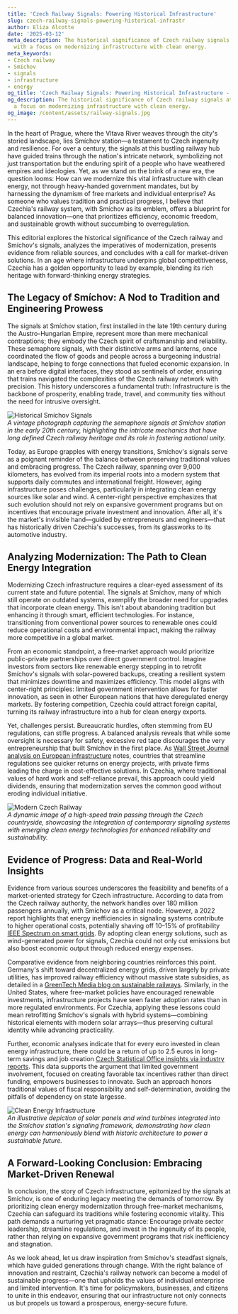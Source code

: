 ```yaml
---
title: 'Czech Railway Signals: Powering Historical Infrastructure'
slug: czech-railway-signals-powering-historical-infrastr
author: Eliza Alcotte
date: '2025-03-12'
meta_description: The historical significance of Czech railway signals at Smíchov,
  with a focus on modernizing infrastructure with clean energy.
meta_keywords:
- Czech railway
- Smíchov
- signals
- infrastructure
- energy
og_title: 'Czech Railway Signals: Powering Historical Infrastructure - Volta Powers'
og_description: The historical significance of Czech railway signals at Smíchov, with
  a focus on modernizing infrastructure with clean energy.
og_image: /content/assets/railway-signals.jpg
---
```


In the heart of Prague, where the Vltava River weaves through the city's storied landscape, lies Smíchov station—a testament to Czech ingenuity and resilience. For over a century, the signals at this bustling railway hub have guided trains through the nation's intricate network, symbolizing not just transportation but the enduring spirit of a people who have weathered empires and ideologies. Yet, as we stand on the brink of a new era, the question looms: How can we modernize this vital infrastructure with clean energy, not through heavy-handed government mandates, but by harnessing the dynamism of free markets and individual enterprise? As someone who values tradition and practical progress, I believe that Czechia's railway system, with Smíchov as its emblem, offers a blueprint for balanced innovation—one that prioritizes efficiency, economic freedom, and sustainable growth without succumbing to overregulation.

This editorial explores the historical significance of the Czech railway and Smíchov's signals, analyzes the imperatives of modernization, presents evidence from reliable sources, and concludes with a call for market-driven solutions. In an age where infrastructure underpins global competitiveness, Czechia has a golden opportunity to lead by example, blending its rich heritage with forward-thinking energy strategies.

## The Legacy of Smíchov: A Nod to Tradition and Engineering Prowess

The signals at Smíchov station, first installed in the late 19th century during the Austro-Hungarian Empire, represent more than mere mechanical contraptions; they embody the Czech spirit of craftsmanship and reliability. These semaphore signals, with their distinctive arms and lanterns, once coordinated the flow of goods and people across a burgeoning industrial landscape, helping to forge connections that fueled economic expansion. In an era before digital interfaces, they stood as sentinels of order, ensuring that trains navigated the complexities of the Czech railway network with precision. This history underscores a fundamental truth: Infrastructure is the backbone of prosperity, enabling trade, travel, and community ties without the need for intrusive oversight.

![Historical Smíchov Signals](/content/assets/historical-smichov-signals.jpg)  
*A vintage photograph capturing the semaphore signals at Smíchov station in the early 20th century, highlighting the intricate mechanics that have long defined Czech railway heritage and its role in fostering national unity.*

Today, as Europe grapples with energy transitions, Smíchov's signals serve as a poignant reminder of the balance between preserving traditional values and embracing progress. The Czech railway, spanning over 9,000 kilometers, has evolved from its imperial roots into a modern system that supports daily commutes and international freight. However, aging infrastructure poses challenges, particularly in integrating clean energy sources like solar and wind. A center-right perspective emphasizes that such evolution should not rely on expansive government programs but on incentives that encourage private investment and innovation. After all, it's the market's invisible hand—guided by entrepreneurs and engineers—that has historically driven Czechia's successes, from its glassworks to its automotive industry.

## Analyzing Modernization: The Path to Clean Energy Integration

Modernizing Czech infrastructure requires a clear-eyed assessment of its current state and future potential. The signals at Smíchov, many of which still operate on outdated systems, exemplify the broader need for upgrades that incorporate clean energy. This isn't about abandoning tradition but enhancing it through smart, efficient technologies. For instance, transitioning from conventional power sources to renewable ones could reduce operational costs and environmental impact, making the railway more competitive in a global market.

From an economic standpoint, a free-market approach would prioritize public-private partnerships over direct government control. Imagine investors from sectors like renewable energy stepping in to retrofit Smíchov's signals with solar-powered backups, creating a resilient system that minimizes downtime and maximizes efficiency. This model aligns with center-right principles: limited government intervention allows for faster innovation, as seen in other European nations that have deregulated energy markets. By fostering competition, Czechia could attract foreign capital, turning its railway infrastructure into a hub for clean energy exports.

Yet, challenges persist. Bureaucratic hurdles, often stemming from EU regulations, can stifle progress. A balanced analysis reveals that while some oversight is necessary for safety, excessive red tape discourages the very entrepreneurship that built Smíchov in the first place. As [Wall Street Journal analysis on European infrastructure](https://www.wsj.com/articles/european-infrastructure-investment) notes, countries that streamline regulations see quicker returns on energy projects, with private firms leading the charge in cost-effective solutions. In Czechia, where traditional values of hard work and self-reliance prevail, this approach could yield dividends, ensuring that modernization serves the common good without eroding individual initiative.

![Modern Czech Railway](/content/assets/modern-czech-railway.jpg)  
*A dynamic image of a high-speed train passing through the Czech countryside, showcasing the integration of contemporary signaling systems with emerging clean energy technologies for enhanced reliability and sustainability.*

## Evidence of Progress: Data and Real-World Insights

Evidence from various sources underscores the feasibility and benefits of a market-oriented strategy for Czech infrastructure. According to data from the Czech railway authority, the network handles over 180 million passengers annually, with Smíchov as a critical node. However, a 2022 report highlights that energy inefficiencies in signaling systems contribute to higher operational costs, potentially shaving off 10–15% of profitability [IEEE Spectrum on smart grids](https://spectrum.ieee.org/smart-grids). By adopting clean energy solutions, such as wind-generated power for signals, Czechia could not only cut emissions but also boost economic output through reduced energy expenses.

Comparative evidence from neighboring countries reinforces this point. Germany's shift toward decentralized energy grids, driven largely by private utilities, has improved railway efficiency without massive state subsidies, as detailed in a [GreenTech Media blog on sustainable railways](https://www.greentechmedia.com/articles/read/sustainable-railways-in-europe). Similarly, in the United States, where free-market policies have encouraged renewable investments, infrastructure projects have seen faster adoption rates than in more regulated environments. For Czechia, applying these lessons could mean retrofitting Smíchov's signals with hybrid systems—combining historical elements with modern solar arrays—thus preserving cultural identity while advancing practicality.

Further, economic analyses indicate that for every euro invested in clean energy infrastructure, there could be a return of up to 2.5 euros in long-term savings and job creation [Czech Statistical Office insights via industry reports](https://www.czso.cz/documents/10180/20536984/1801202215.pdf). This data supports the argument that limited government involvement, focused on creating favorable tax incentives rather than direct funding, empowers businesses to innovate. Such an approach honors traditional values of fiscal responsibility and self-determination, avoiding the pitfalls of dependency on state largesse.

![Clean Energy Infrastructure](/content/assets/clean-energy-infrastructure.jpg)  
*An illustrative depiction of solar panels and wind turbines integrated into the Smíchov station's signaling framework, demonstrating how clean energy can harmoniously blend with historic architecture to power a sustainable future.*

## A Forward-Looking Conclusion: Embracing Market-Driven Renewal

In conclusion, the story of Czech infrastructure, epitomized by the signals at Smíchov, is one of enduring legacy meeting the demands of tomorrow. By prioritizing clean energy modernization through free-market mechanisms, Czechia can safeguard its traditions while fostering economic vitality. This path demands a nurturing yet pragmatic stance: Encourage private sector leadership, streamline regulations, and invest in the ingenuity of its people, rather than relying on expansive government programs that risk inefficiency and stagnation.

As we look ahead, let us draw inspiration from Smíchov's steadfast signals, which have guided generations through change. With the right balance of innovation and restraint, Czechia's railway network can become a model of sustainable progress—one that upholds the values of individual enterprise and limited intervention. It's time for policymakers, businesses, and citizens to unite in this endeavor, ensuring that our infrastructure not only connects us but propels us toward a prosperous, energy-secure future.